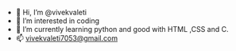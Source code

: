- 👋 Hi, I’m @vivekvaleti
- 👀 I’m interested in coding
- 🌱 I’m currently learning python and good with HTML ,CSS and C.
- 📫 vivekvaleti7053@gmail.com
